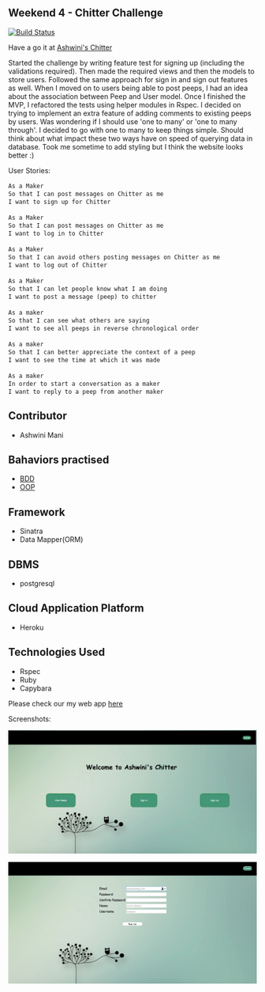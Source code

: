  ## Weekend 4 - Chitter Challenge

[![Build Status](https://travis-ci.org/AAMani5/chitter-challenge.svg?branch=master)](https://travis-ci.org/AAMani5/chitter-challenge)



Have a go it at [Ashwini's Chitter](https://chitter-ash.herokuapp.com)

Started the challenge by writing feature test for signing up (including the validations required). Then made the required views and then the models to store users. Followed the same approach for sign in and sign out features as well. When I moved on to users being able to post peeps, I had an idea about the association between Peep and User model. Once I finished the MVP, I refactored the tests using helper modules in Rspec. I decided on trying to implement an extra feature of adding comments to existing peeps by users. Was wondering if I should use 'one to many' or 'one to many through'. I decided to go with one to many to keep things simple. Should think about what impact these two ways have on speed of querying data in database. Took me sometime to add styling but I think the website looks better :)

User Stories:

```
As a Maker
So that I can post messages on Chitter as me
I want to sign up for Chitter

As a Maker
So that I can post messages on Chitter as me
I want to log in to Chitter

As a Maker
So that I can avoid others posting messages on Chitter as me
I want to log out of Chitter

As a Maker
So that I can let people know what I am doing  
I want to post a message (peep) to chitter

As a maker
So that I can see what others are saying  
I want to see all peeps in reverse chronological order

As a maker
So that I can better appreciate the context of a peep
I want to see the time at which it was made

As a maker
In order to start a conversation as a maker
I want to reply to a peep from another maker
```


## Contributor
- Ashwini Mani

## Bahaviors practised
- [BDD](https://github.com/makersacademy/course/blob/master/pills/bdd_cycle.md)
- [OOP](https://en.wikipedia.org/wiki/Object-oriented_programming)

## Framework
- Sinatra
- Data Mapper(ORM)

## DBMS
- postgresql

## Cloud Application Platform
- Heroku

## Technologies Used
- Rspec
- Ruby
- Capybara

Please check our my web app [here](https://chitter-ash.herokuapp.com)

Screenshots:
<p align="center">
  <img src="./img/homepage.png">
</p>

<p align="center">
  <img src="./img/signup.png">
</p>
